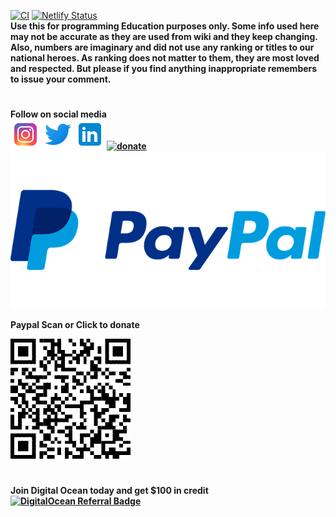 [![CI](https://github.com/riyadhuddin/intro2py/actions/workflows/main.yml/badge.svg)](https://github.com/riyadhuddin/intro2py/actions/workflows/main.yml) [![Netlify Status](https://api.netlify.com/api/v1/badges/77fe6560-1a7d-4506-abb4-35a76644a3ab/deploy-status)](https://app.netlify.com/sites/intro2py/deploys)</br>
<b>Use this for programming Education purposes only. Some info used here may not be accurate as they are used from wiki and they keep changing. Also, numbers are imaginary and did not use any ranking or titles to our national heroes. As ranking does not matter to them, they are most loved and respected. But please if you find anything inappropriate remembers to issue your comment. </br>
#
Follow on social media </br>
[![Riyadh Uddin](https://github.com/riyadhuddin/intro2py/blob/efb905b65012c7a6e838e6fbd06224878e31db57/icons/icons8-instagram-48.png)](https://www.instagram.com/riyadh_uddin/)
[![Riyadh Uddin](https://github.com/riyadhuddin/intro2py/blob/efb905b65012c7a6e838e6fbd06224878e31db57/icons/icons8-twitter-48.png)](https://www.twitter.com/riyadhuddin_/)
[![Riyadh Uddin](https://github.com/riyadhuddin/intro2py/blob/efb905b65012c7a6e838e6fbd06224878e31db57/icons/icons8-linkedin-48.png)](https://www.linkedin.com/in/riyadhuddin/)
[![donate](
https://brianmacdonald.github.io/Ethonate/svg/eth-donate-blue.svg)](
https://brianmacdonald.github.io/Ethonate/address#0x67511559FB1A76682C18d6db94898097aCE78257)
</br>[![Paypal Scan or Click to donate](https://github.com/riyadhuddin/intro2py/blob/9dce10bbf05f08a88c1874946fd8584d4d59c252/icons/paypal-784404_640.png)](https://www.paypal.com/donate?hosted_button_id=YW5S7PD8A4AV4)
</br><p> Paypal Scan or Click to donate </p>[![Riyadh Uddin](https://github.com/riyadhuddin/intro2py/blob/d210ff5576397cf5d38eef875470a5943509e31c/icons/QR%20Code.png)](https://www.paypal.com/donate?hosted_button_id=YW5S7PD8A4AV4)
</br>
#
Join Digital Ocean today and get $100 in credit
[![DigitalOcean Referral Badge](https://web-platforms.sfo2.cdn.digitaloceanspaces.com/WWW/Badge%201.svg)](https://www.digitalocean.com/?refcode=40de8412fc2d&utm_campaign=Referral_Invite&utm_medium=Referral_Program&utm_source=badge)
